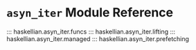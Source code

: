 # `asyn_iter` Module Reference

::: haskellian.asyn_iter.funcs
::: haskellian.asyn_iter.lifting
::: haskellian.asyn_iter.managed
::: haskellian.asyn_iter.prefetching